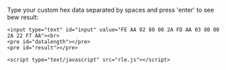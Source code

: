 <body>
    <p>
        Type your custom hex data separated by spaces and press 'enter' to see bew result:
    </p>

    <input type="text" id="input" value="FE AA 02 80 00 2A FD AA 03 80 00 2A 22 F7 AA"><br>
    <pre id="datalength"></pre>
    <pre id="result"></pre>

    <script type="text/javascript" src="rle.js"></script>

</body>

